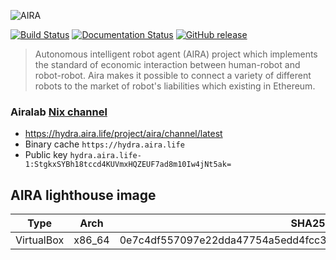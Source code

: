 ![AIRA](https://github.com/airalab/aira.life/raw/1a41e20ca0eed78ba9eb5376285bbe8fe961689e/wordpress/aira-2.2/assets/i/aira-logo-x2.jpg)

[![Build Status](https://travis-ci.org/airalab/aira.svg?branch=master)](https://travis-ci.org/airalab/aira)
[![Documentation Status](https://readthedocs.org/projects/aira/badge/?version=latest)](https://aira.readthedocs.io/en/latest/?badge=latest)
[![GitHub release](https://img.shields.io/github/release/airalab/aira/all.svg)](https://github.com/airalab/aira/releases)

> Autonomous intelligent robot agent (AIRA) project which implements the standard of economic interaction between human-robot and robot-robot. Aira makes it possible to connect a variety of different robots to the market of robot's liabilities which existing in Ethereum.

### Airalab [Nix channel](https://nixos.org/nix/manual/#sec-channels)

- https://hydra.aira.life/project/aira/channel/latest
- Binary cache `https://hydra.aira.life`
- Public key `hydra.aira.life-1:StgkxSYBh18tccd4KUVmxHQZEUF7ad8m10Iw4jNt5ak=`

## AIRA lighthouse image

| Type | Arch   | SHA256 | Link |
|------|--------|--------------------------------------------------------------------|------------------------------------------------------------------------------------------------------------|
| VirtualBox | x86_64 | 0e7c4df557097e22dda47754a5edd4fcc305b09f4c9c669efef7cb4fa2873e1e | [Download](https://github.com/airalab/aira/releases/download/0.13/aira-lighthouse-0.13-x86_64.ova)

